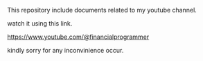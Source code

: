 This repository include documents related to my youtube channel. 

watch it using this link.

https://www.youtube.com/@financialprogrammer









kindly sorry for any inconvinience occur.
